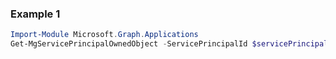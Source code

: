 ### Example 1
``` powershell
Import-Module Microsoft.Graph.Applications
Get-MgServicePrincipalOwnedObject -ServicePrincipalId $servicePrincipalId
```
